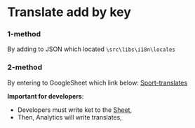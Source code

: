 # Translate add by key

### 1-method
By adding to JSON which located `\src\libs\i18n\locales`
### 2-method
By entering to GoogleSheet which link below: [Sport-translates](https://docs.google.com/spreadsheets/d/1Xz89_Vhw-mSz4OLEoQneW5I4i7VkSWT_ivfg7gMO0Yc/edit#gid=1453027923)

**Important for developers**:

- Developers must write ket to the [Sheet](https://medium.com/@lukaszholeczek/jack-of-all-trades-master-of-none-5ea53ef8a1f#.7eqx1bcd8),
- Then, Analytics will write translates,

